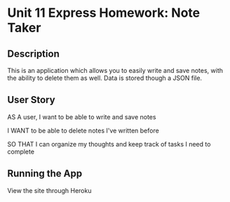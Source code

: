 # Unit 11 Express Homework: Note Taker

## Description

This is an application which allows you to easily write and save notes, with the ability to delete them as well. Data is stored though a JSON file.

## User Story

AS A user, I want to be able to write and save notes

I WANT to be able to delete notes I've written before

SO THAT I can organize my thoughts and keep track of tasks I need to complete

## Running the App

View the site through Heroku